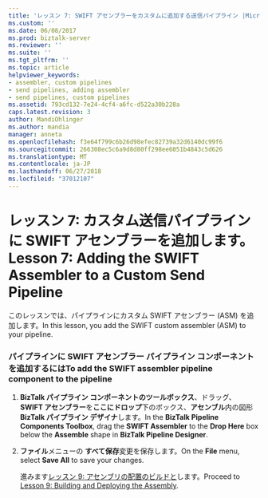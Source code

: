 ```yaml
---
title: 'レッスン 7: SWIFT アセンブラーをカスタムに追加する送信パイプライン |Microsoft Docs'
ms.custom: ''
ms.date: 06/08/2017
ms.prod: biztalk-server
ms.reviewer: ''
ms.suite: ''
ms.tgt_pltfrm: ''
ms.topic: article
helpviewer_keywords:
- assembler, custom pipelines
- send pipelines, adding assembler
- send pipelines, custom pipelines
ms.assetid: 793cd132-7e24-4cf4-a6fc-d522a30b228a
caps.latest.revision: 3
author: MandiOhlinger
ms.author: mandia
manager: anneta
ms.openlocfilehash: f3e64f799c6b26d98efec82739a32d6140dc99f6
ms.sourcegitcommit: 266308ec5c6a9d8d80ff298ee6051b4843c5d626
ms.translationtype: MT
ms.contentlocale: ja-JP
ms.lasthandoff: 06/27/2018
ms.locfileid: "37012107"
---
```

# <a name="lesson-7-adding-the-swift-assembler-to-a-custom-send-pipeline"></a><span data-ttu-id="31396-102">レッスン 7: カスタム送信パイプラインに SWIFT アセンブラーを追加します。</span><span class="sxs-lookup"><span data-stu-id="31396-102">Lesson 7: Adding the SWIFT Assembler to a Custom Send Pipeline</span></span>
<span data-ttu-id="31396-103">このレッスンでは、パイプラインにカスタム SWIFT アセンブラー (ASM) を追加します。</span><span class="sxs-lookup"><span data-stu-id="31396-103">In this lesson, you add the SWIFT custom assembler (ASM) to your pipeline.</span></span>  
  
### <a name="to-add-the-swift-assembler-pipeline-component-to-the-pipeline"></a><span data-ttu-id="31396-104">パイプラインに SWIFT アセンブラー パイプライン コンポーネントを追加するには</span><span class="sxs-lookup"><span data-stu-id="31396-104">To add the SWIFT assembler pipeline component to the pipeline</span></span>  
  
1. <span data-ttu-id="31396-105">**BizTalk パイプライン コンポーネントのツールボックス**、ドラッグ、 **SWIFT アセンブラー**を**ここにドロップ**下のボックス、**アセンブル**内の図形**BizTalk パイプライン デザイナ**します。</span><span class="sxs-lookup"><span data-stu-id="31396-105">In the **BizTalk Pipeline Components Toolbox**, drag the **SWIFT Assembler** to the **Drop Here** box below the **Assemble** shape in **BizTalk Pipeline Designer**.</span></span>  
  
2. <span data-ttu-id="31396-106">**ファイル**メニューの **すべて保存**変更を保存します。</span><span class="sxs-lookup"><span data-stu-id="31396-106">On the **File** menu, select **Save All** to save your changes.</span></span>  
  
   <span data-ttu-id="31396-107">進みます[レッスン 9: アセンブリの配置のビルドと](../../adapters-and-accelerators/accelerator-swift/lesson-8-building-and-deploying-the-assembly.md)します。</span><span class="sxs-lookup"><span data-stu-id="31396-107">Proceed to [Lesson 9: Building and Deploying the Assembly](../../adapters-and-accelerators/accelerator-swift/lesson-8-building-and-deploying-the-assembly.md).</span></span>